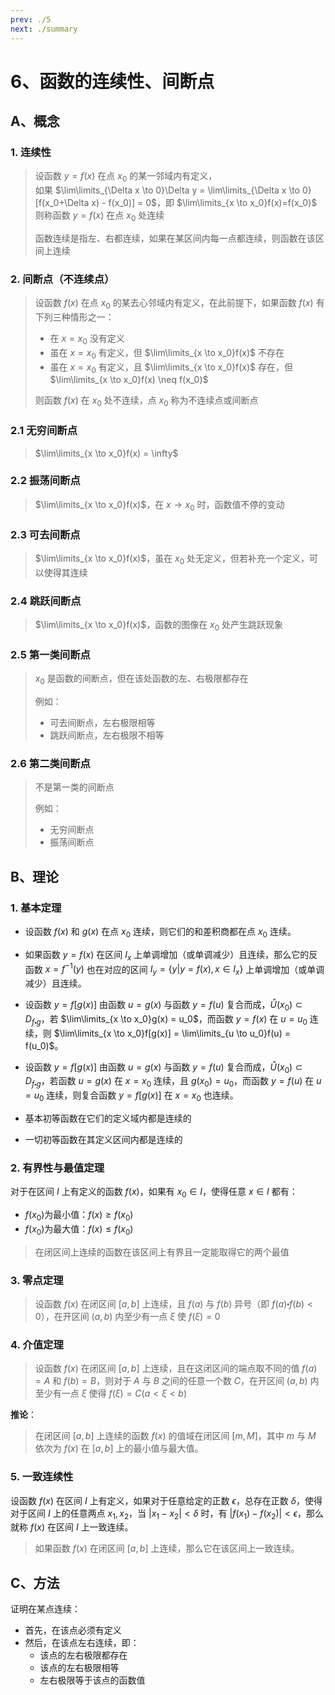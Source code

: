 ```yaml
---
prev: ./5
next: ./summary
---
```

# 6、函数的连续性、间断点

## A、概念

### 1. 连续性

> 设函数 $y=f(x)$ 在点 $x_0$ 的某一邻域内有定义，  
> 如果 $\lim\limits_{\Delta x \to 0}\Delta y = \lim\limits_{\Delta x \to 0}[f(x_0+\Delta x) - f(x_0)] = 0$，即 $\lim\limits_{x \to x_0}f(x)=f(x_0)$  
> 则称函数 $y=f(x)$ 在点 $x_0$ 处连续  
>
> 函数连续是指左、右都连续，如果在某区间内每一点都连续，则函数在该区间上连续

### 2. 间断点（不连续点）

> 设函数 $f(x)$ 在点 $x_0$ 的某去心邻域内有定义，在此前提下，如果函数 $f(x)$ 有下列三种情形之一：
> - 在 $x=x_0$ 没有定义
> - 虽在 $x=x_0$ 有定义，但 $\lim\limits_{x \to x_0}f(x)$ 不存在
> - 虽在 $x=x_0$ 有定义，且 $\lim\limits_{x \to x_0}f(x)$ 存在，但 $\lim\limits_{x \to x_0}f(x) \neq f(x_0)$  
>
> 则函数 $f(x)$ 在 $x_0$ 处不连续，点 $x_0$ 称为不连续点或间断点

### 2.1 无穷间断点

> $\lim\limits_{x \to x_0}f(x) = \infty$

### 2.2 振荡间断点

> $\lim\limits_{x \to x_0}f(x)$，在 $x \to x_0$ 时，函数值不停的变动

### 2.3 可去间断点

> $\lim\limits_{x \to x_0}f(x)$，虽在 $x_0$ 处无定义，但若补充一个定义，可以使得其连续

### 2.4 跳跃间断点

> $\lim\limits_{x \to x_0}f(x)$，函数的图像在 $x_0$ 处产生跳跃现象

### 2.5 第一类间断点

> $x_0$ 是函数的间断点，但在该处函数的左、右极限都存在  
>
> 例如：
> - 可去间断点，左右极限相等
> - 跳跃间断点，左右极限不相等

### 2.6 第二类间断点

> 不是第一类的间断点  
>
> 例如：
> - 无穷间断点
> - 振荡间断点

## B、理论

### 1. 基本定理

- 设函数 $f(x)$ 和 $g(x)$ 在点 $x_0$ 连续，则它们的和差积商都在点 $x_0$ 连续。

- 如果函数 $y=f(x)$ 在区间 $I_x$ 上单调增加（或单调减少）且连续，那么它的反函数 $x=f^{-1}(y)$ 也在对应的区间 $I_y = \{y|y=f(x), x \in I_x\}$ 上单调增加（或单调减少）且连续。

- 设函数 $y = f[g(x)]$ 由函数 $u = g(x)$ 与函数 $y = f(u)$ 复合而成，$\mathring{U}(x_0) \subset D_{f \centerdot g}$，若 $\lim\limits_{x \to x_0}g(x) = u_0$，而函数 $y = f(x)$ 在 $u = u_0$ 连续，则 $\lim\limits_{x \to x_0}f[g(x)] = \lim\limits_{u \to u_0}f(u) = f(u_0)$。

- 设函数 $y = f[g(x)]$ 由函数 $u = g(x)$ 与函数 $y = f(u)$ 复合而成，$\mathring{U}(x_0) \subset D_{f \centerdot g}$，若函数 $u=g(x)$ 在 $x=x_0$ 连续，且 $g(x_0)=u_0$，而函数 $y = f(u)$ 在 $u = u_0$ 连续，则复合函数 $y=f[g(x)]$ 在 $x=x_0$ 也连续。

- 基本初等函数在它们的定义域内都是连续的

- 一切初等函数在其定义区间内都是连续的

### 2. 有界性与最值定理

对于在区间 $I$ 上有定义的函数 $f(x)$，如果有 $x_0 \in I$，使得任意 $x \in I$ 都有：

- $f(x_0)$为最小值：$f(x) \geqslant f(x_0)$
- $f(x_0)$为最大值：$f(x) \leqslant f(x_0)$

> 在闭区间上连续的函数在该区间上有界且一定能取得它的两个最值

### 3. 零点定理

> 设函数 $f(x)$ 在闭区间 $[a, b]$ 上连续，且 $f(a)$ 与 $f(b)$ 异号（即 $f(a) \centerdot f(b) < 0$），在开区间 $(a, b)$ 内至少有一点 $\xi$ 使 $f(\xi) = 0$

### 4. 介值定理

> 设函数 $f(x)$ 在闭区间 $[a, b]$ 上连续，且在这闭区间的端点取不同的值 $f(a) = A$ 和 $f(b) = B$，则对于 $A$ 与 $B$ 之间的任意一个数 $C$，在开区间 $(a, b)$ 内至少有一点 $\xi$ 使得 $f(\xi) = C (a < \xi < b)$

**推论**：

> 在闭区间 $[a, b]$ 上连续的函数 $f(x)$ 的值域在闭区间 $[m, M]$，其中 $m$ 与 $M$ 依次为 $f(x)$ 在 $[a,b]$ 上的最小值与最大值。

### 5. 一致连续性

设函数 $f(x)$ 在区间 $I$ 上有定义，如果对于任意给定的正数 $\epsilon$，总存在正数 $\delta$，使得对于区间 $I$ 上的任意两点 $x_1, x_2$，当 $|x_1-x_2|<\delta$ 时，有 $|f(x_1)-f(x_2)|<\epsilon$，那么就称 $f(x)$ 在区间 $I$ 上一致连续。

> 如果函数 $f(x)$ 在闭区间 $[a, b]$ 上连续，那么它在该区间上一致连续。

## C、方法

证明在某点连续：

- 首先，在该点必须有定义
- 然后，在该点左右连续，即：
  - 该点的左右极限都存在
  - 该点的左右极限相等
  - 左右极限等于该点的函数值